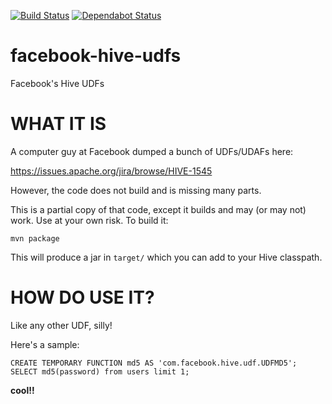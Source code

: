 [![Build Status](https://travis-ci.org/brndnmtthws/facebook-hive-udfs.svg?branch=master)](https://travis-ci.org/brndnmtthws/facebook-hive-udfs) [![Dependabot Status](https://api.dependabot.com/badges/status?host=github&repo=brndnmtthws/facebook-hive-udfs)](https://dependabot.com)


facebook-hive-udfs
==================

Facebook's Hive UDFs

# WHAT IT IS

A computer guy at Facebook dumped a bunch of UDFs/UDAFs here:

https://issues.apache.org/jira/browse/HIVE-1545

However, the code does not build and is missing many parts.

This is a partial copy of that code, except it builds and may (or may not) work. Use at your own risk. To build it:

```
mvn package
```

This will produce a jar in `target/` which you can add to your Hive classpath.

# HOW DO USE IT?

Like any other UDF, silly!

Here's a sample:

```
CREATE TEMPORARY FUNCTION md5 AS 'com.facebook.hive.udf.UDFMD5';
SELECT md5(password) from users limit 1;
```

**cool!!**
